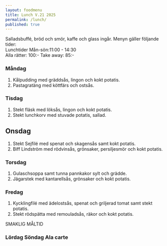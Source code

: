 ```yaml
---
layout: foodmenu
title: Lunch V.21 2025
permalink: /lunch/
published: true
---
```

Salladsbuffé, bröd och smör, kaffe och glass ingår.
Menyn gäller följande tider:  
Lunchtider  Mån-sön:11:00 - 14:30  
Alla rätter: 100:- Take away: 85:-
                                
### Måndag

1. Kålpudding med gräddsås, lingon och kokt potatis.
2. Pastagratäng med köttfärs och ostsås.

### Tisdag

1. Stekt fläsk med löksås, lingon och kokt potatis.
2. Stekt lunchkorv med stuvade potatis, sallad.

## Onsdag

1. Stekt Sejfilé med spenat och skagensås samt kokt potatis.
2. Biff Lindström med rödvinsås, grönsaker, persiljesmör och kokt potatis.

### Torsdag

1. Gulaschsoppa samt tunna pannkakor sylt och grädde. 
2. Jägarstek med kantarellsås, grönsaker och kokt potatis.

### Fredag  

1. Kycklingfilé med ädelostsås, spenat och griljerad tomat samt stekt potatis.
2. Stekt rödspätta med remouladsås, räkor och kokt potatis.

SMAKLIG MÅLTID  

### Lördag Söndag Ala carte





    
       
    

   
    
   
     
